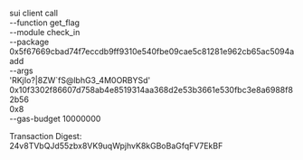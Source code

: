 sui client call \
--function get_flag \
--module check_in \
--package 0x5f67669cbad74f7eccdb9ff9310e540fbe09cae5c81281e962cb65ac5094aadd \
--args \
'RKjIo?|8ZW`fS@lbhG3_4M0ORBYSd' \
0x10f3302f86607d758ab4e8519314aa368d2e53b3661e530fbc3e8a6988f82b56 \
0x8 \
--gas-budget 10000000


Transaction Digest: 24v8TVbQJd55zbx8VK9uqWpjhvK8kGBoBaGfqFV7EkBF
